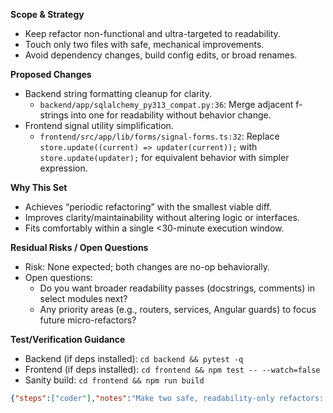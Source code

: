 **Scope & Strategy**
- Keep refactor non-functional and ultra-targeted to readability.
- Touch only two files with safe, mechanical improvements.
- Avoid dependency changes, build config edits, or broad renames.

**Proposed Changes**
- Backend string formatting cleanup for clarity.
  - `backend/app/sqlalchemy_py313_compat.py:36`: Merge adjacent f-strings into one for readability without behavior change.
- Frontend signal utility simplification.
  - `frontend/src/app/lib/forms/signal-forms.ts:32`: Replace `store.update((current) => updater(current));` with `store.update(updater);` for equivalent behavior with simpler expression.

**Why This Set**
- Achieves “periodic refactoring” with the smallest viable diff.
- Improves clarity/maintainability without altering logic or interfaces.
- Fits comfortably within a single <30-minute execution window.

**Residual Risks / Open Questions**
- Risk: None expected; both changes are no-op behaviorally.
- Open questions:
  - Do you want broader readability passes (docstrings, comments) in select modules next?
  - Any priority areas (e.g., routers, services, Angular guards) to focus future micro-refactors?

**Test/Verification Guidance**
- Backend (if deps installed): `cd backend && pytest -q`
- Frontend (if deps installed): `cd frontend && npm test -- --watch=false`
- Sanity build: `cd frontend && npm run build`

```json
{"steps":["coder"],"notes":"Make two safe, readability-only refactors: merge a split f-string in backend/sqlalchemy_py313_compat.py and simplify a signals update call in frontend/lib/forms/signal-forms.ts. No behavior change, minimal diff, no new dependencies.","tests":"If dependencies are available: run backend pytest and frontend unit tests. Otherwise defer to CI. Commands: (1) cd backend && pytest -q (2) cd frontend && npm test -- --watch=false (3) optional: cd frontend && npm run build"}
```